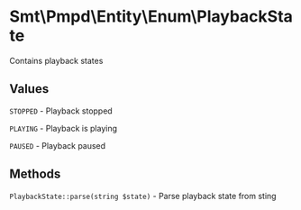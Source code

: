 Smt\Pmpd\Entity\Enum\PlaybackState
==================================

Contains playback states

Values
------

`STOPPED` - Playback stopped

`PLAYING` - Playback is playing

`PAUSED` - Playback paused

Methods
-------

`PlaybackState::parse(string $state)` - Parse playback state from sting
